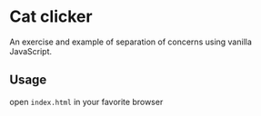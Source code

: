 # Cat clicker
An exercise and example of separation of concerns using vanilla
JavaScript.

## Usage
open `index.html` in your favorite browser
